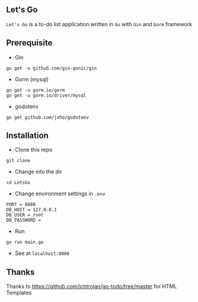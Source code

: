 ## Let's Go
`Let's Go` is a to-do list application written in `Go` with `Gin` and `Gorm` framework

## Prerequisite
- Gin
```
go get -u github.com/gin-gonic/gin
```
- Gorm (mysql)
```
go get -u gorm.io/gorm
go get -u gorm.io/driver/mysql
```
- godotenv
```
go get github.com/joho/godotenv
```

## Installation
- Clone this repo
```
git clone
```
- Change into the dir
```
cd LetsGo
```
- Change environment settings in `.env`
```
PORT = 8080
DB_HOST = 127.0.0.1
DB_USER = root
DB_PASSWORD = 
```
- Run
```
go run main.go
```
- See at `localhost:8080`

## Thanks
Thanks to https://github.com/ichtrojan/go-todo/tree/master for HTML Templates
